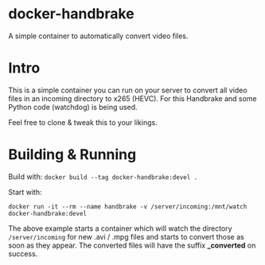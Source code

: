 # docker-handbrake
A simple container to automatically convert video files.

# Intro

This is a simple container you can run on your server to convert all video files in an incoming directory
to x265 (HEVC). For this Handbrake and some Python code (watchdog) is being used. 

Feel free to clone & tweak this to your likings.

# Building & Running

Build with:
`
docker build --tag docker-handbrake:devel .
`

Start with:

`
docker run -it --rm --name handbrake -v /server/incoming:/mnt/watch docker-handbrake:devel
`

The above example starts a container which will watch the directory `/server/incoming` for new .avi / .mpg files and starts to convert those as soon as they appear. The converted files will have the suffix **_converted** on success.
